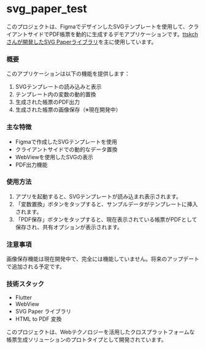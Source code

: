 # svg_paper_test

このプロジェクトは、FigmaでデザインしたSVGテンプレートを使用して、クライアントサイドでPDF帳票を動的に生成するデモアプリケーションです。[ttskchさんが開発したSVG Paperライブラリ](https://zenn.dev/ttskch/articles/1f1572cfd2e375)を主に使用しています。

### 概要
このアプリケーションは以下の機能を提供します：
1. SVGテンプレートの読み込みと表示
1. テンプレート内の変数の動的置換
1. 生成された帳票のPDF出力
1. 生成された帳票の画像保存（※現在開発中）

### 主な特徴
- Figmaで作成したSVGテンプレートを使用
- クライアントサイドでの動的なデータ置換
- WebViewを使用したSVGの表示
- PDF出力機能

### 使用方法
1. アプリを起動すると、SVGテンプレートが読み込まれ表示されます。
1. 「変数置換」ボタンをタップすると、サンプルデータがテンプレートに挿入されます。
1. 「PDF保存」ボタンをタップすると、現在表示されている帳票がPDFとして保存され、共有オプションが表示されます。

### 注意事項
画像保存機能は現在開発中で、完全には機能していません。将来のアップデートで追加される予定です。

### 技術スタック
- Flutter
- WebView
- SVG Paper ライブラリ
- HTML to PDF 変換

このプロジェクトは、Webテクノロジーを活用したクロスプラットフォームな帳票生成ソリューションのプロトタイプとして開発されています。